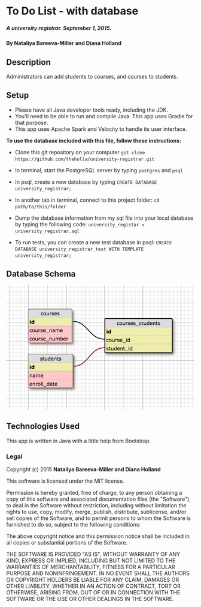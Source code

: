 # To Do List - with database

##### A university registrar. September 1, 2015.

#### By **Nataliya Bareeva-Miller and  Diana Holland**

## Description

Administrators can add students to courses, and courses to students.

## Setup

* Please have all Java developer tools ready, including the JDK.
* You'll need to be able to run and compile Java. This app uses Gradle for that purpose.
* This app uses Apache Spark and Velocity to handle its user interface.

**To use the database included with this file, follow these instructions:**

* Clone this git repository on your computer ```git clone https://github.com/theholla/university-registrar.git```
* In terminal, start the PostgreSQL server by typing ```postgres``` and ```psql```
* In psql, create a new database by typing ```CREATE DATABASE university_registrar;```
* In another tab in terminal, connect to this project folder: ```cd path/to/this/folder```
* Dump the database information from my sql file into your local database by typing the following code: ```university_registar < university_registrar.sql```

* To run tests, you can create a new test database in psql: ```CREATE DATABASE university_registrar_test WITH TEMPLATE university_registrar;```


## Database Schema

<img src="/src/main/resources/public/img/sql_schema.png">

## Technologies Used

This app is written in Java with a little help from Bootstrap.

### Legal

Copyright (c) 2015 **Nataliya Bareeva-Miller and  Diana Holland**

This software is licensed under the MIT license.

Permission is hereby granted, free of charge, to any person obtaining a copy
of this software and associated documentation files (the "Software"), to deal
in the Software without restriction, including without limitation the rights
to use, copy, modify, merge, publish, distribute, sublicense, and/or sell
copies of the Software, and to permit persons to whom the Software is
furnished to do so, subject to the following conditions:

The above copyright notice and this permission notice shall be included in
all copies or substantial portions of the Software.

THE SOFTWARE IS PROVIDED "AS IS", WITHOUT WARRANTY OF ANY KIND, EXPRESS OR
IMPLIED, INCLUDING BUT NOT LIMITED TO THE WARRANTIES OF MERCHANTABILITY,
FITNESS FOR A PARTICULAR PURPOSE AND NONINFRINGEMENT. IN NO EVENT SHALL THE
AUTHORS OR COPYRIGHT HOLDERS BE LIABLE FOR ANY CLAIM, DAMAGES OR OTHER
LIABILITY, WHETHER IN AN ACTION OF CONTRACT, TORT OR OTHERWISE, ARISING FROM,
OUT OF OR IN CONNECTION WITH THE SOFTWARE OR THE USE OR OTHER DEALINGS IN
THE SOFTWARE.
